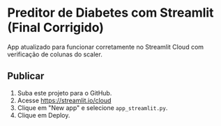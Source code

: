 
# Preditor de Diabetes com Streamlit (Final Corrigido)

App atualizado para funcionar corretamente no Streamlit Cloud com verificação de colunas do scaler.

## Publicar

1. Suba este projeto para o GitHub.
2. Acesse https://streamlit.io/cloud
3. Clique em "New app" e selecione `app_streamlit.py`.
4. Clique em Deploy.
